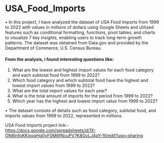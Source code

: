 # USA_Food_Imports

• In this project, I have analyzed the dataset of USA Food Imports from 1999 to 2022 with values in millions of dollars using Google Sheets and utilized features such as conditional formatting, functions, pivot tables, and charts to visualize 7 key insights, enabling users to track long-term growth patterns. The dataset was obtained from Data.gov and provided by the Department of Commerce, U.S. Census Bureau.

#### From the analysis, i found interesting questions like:
1. What are the lowest and highest import values for each food category and each subtotal food from 1999 to 2022?
2. Which food category and which subtotal food have the highest and lowest import values from 1999 to 2022?
3. What are the total import values for each year?
4. What is the total amount of imports for the period from 1999 to 2022?
5. Which year has the highest and lowest import value from 1999 to 2022?

• The dataset consists of details such as food category, subtotal food, and imports values from 1999 to 2022, represented in millions.


USA Food Imports project link:- https://docs.google.com/spreadsheets/d/1X-ON6lnfqKKlxqgHg0yF0M6fNcuPV7K8GvLJ4pY-fII/edit?usp=sharing
